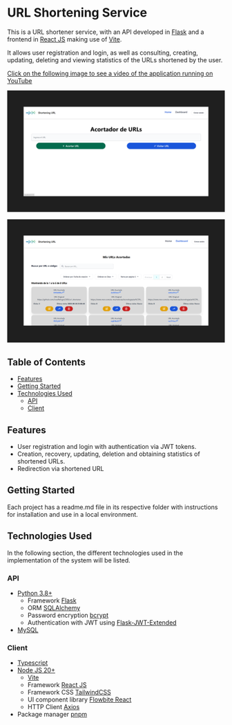 # URL Shortening Service

This is a URL shortener service, with an API developed in [Flask](https://flask.palletsprojects.com/en/stable/) and a frontend in [React JS](https://react.dev/) making use of [Vite](https://vite.dev/).

It allows user registration and login, as well as consulting, creating, updating, deleting and viewing statistics of the URLs shortened by the user.

[Click on the following image to see a video of the application running on YouTube](https://www.youtube.com/watch?v=FEa2diI2qgA)


[![Project clip](./assets/1.png)](https://www.youtube.com/watch?v=uGxzIu5lGfQ "Project clip")

[![Project clip](./assets/2.png)](https://www.youtube.com/watch?v=uGxzIu5lGfQ "Project clip")

## Table of Contents

-  [Features](#features)
-  [Getting Started](#getting-started)
-  [Technologies Used](#technologies-used)
   -  [API](#api)
   -  [Client](#client)

## Features

-  User registration and login with authentication via JWT tokens.
-  Creation, recovery, updating, deletion and obtaining statistics of shortened URLs.
-  Redirection via shortened URL

## Getting Started

Each project has a readme.md file in its respective folder with instructions for installation and use in a local environment.

## Technologies Used

In the following section, the different technologies used in the implementation of the system will be listed.

### API

-  [Python 3.8+](https://www.python.org/)
   -  Framework [Flask](https://flask.palletsprojects.com/en/stable/)
   -  ORM [SQLAlchemy](https://www.sqlalchemy.org/)
   -  Password encryption [bcrypt](https://pypi.org/project/bcrypt/)
   -  Authentication with JWT using [Flask-JWT-Extended](https://flask-jwt-extended.readthedocs.io/en/stable/)
-  [MySQL](https://www.mysql.com/)

### Client

-  [Typescript](https://www.typescriptlang.org/)
-  [Node JS 20+](https://nodejs.org/es/)
   -  [Vite](https://vite.dev/)
   -  Framework [React JS](https://es.react.dev/)
   -  Framework CSS [TailwindCSS](https://tailwindcss.com/)
   -  UI component library [Flowbite React](https://flowbite-react.com/)
   -  HTTP Client [Axios](https://axios-http.com/es/docs/intro)
-  Package manager [pnpm](https://pnpm.io/es/)
